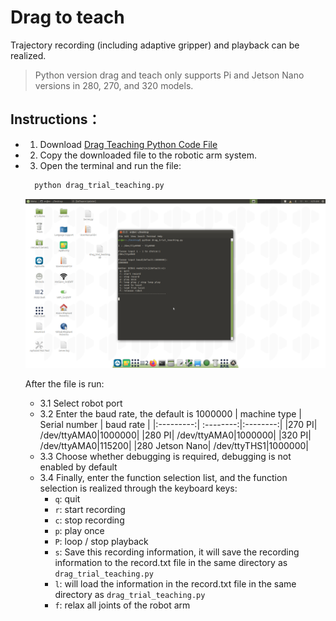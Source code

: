 # Drag to teach

Trajectory recording (including adaptive gripper) and playback can be realized.

> Python version drag and teach only supports Pi and Jetson Nano versions in 280, 270, and 320 models.

## Instructions：

- 1. Download [Drag Teaching Python Code File](https://github.com/elephantrobotics/pymycobot/blob/main/demo/drag_trial_teaching.py)
- 2. Copy the downloaded file to the robotic arm system.
- 3. Open the terminal and run the file:
  ```bash
    python drag_trial_teaching.py
  ```
    <img src="../../resources/10-ApplicationBasePython/drag.png" style="zoom:100%;" />
  
  After the file is run:
   - 3.1 Select robot port
   - 3.2 Enter the baud rate, the default is 1000000
        | machine type | Serial number | baud rate |
        |:---------:| :--------:|:--------:|
        |270 PI|  /dev/ttyAMA0|1000000|
        |280 PI|  /dev/ttyAMA0|1000000|
        |320 PI|  /dev/ttyAMA0|115200|
        |280 Jetson Nano|  /dev/ttyTHS1|1000000|
  - 3.3 Choose whether debugging is required, debugging is not enabled by default
  - 3.4 Finally, enter the function selection list, and the function selection is realized through the keyboard keys:
    - `q`: quit
    - `r`: start recording
    - `c`: stop recording
    - `p`: play once
    - `P`: loop / stop playback
    - `s`: Save this recording information, it will save the recording information to the record.txt file in the same directory as `drag_trial_teaching.py`
    - `l`: will load the information in the record.txt file in the same directory as `drag_trial_teaching.py`
    - `f`: relax all joints of the robot arm
